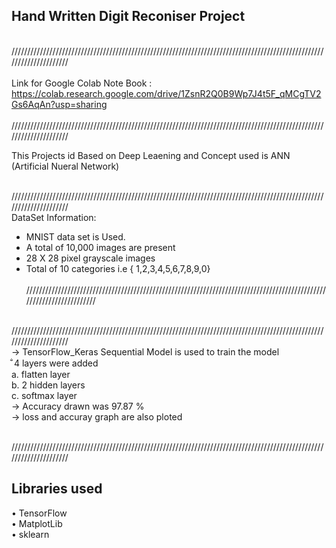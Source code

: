## Hand Written Digit Reconiser Project

<br>/////////////////////////////////////////////////////////////////////////////////////////////////////////////////////<br>
<br>
Link for Google Colab Note Book : https://colab.research.google.com/drive/1ZsnR2Q0B9Wp7J4t5F_qMCgTV2Gs6AqAn?usp=sharing
<br>
<br>/////////////////////////////////////////////////////////////////////////////////////////////////////////////////////<br>

This Projects id Based on Deep Leaening and Concept used is ANN (Artificial Nueral Network)<br>


<br>/////////////////////////////////////////////////////////////////////////////////////////////////////////////////////<br>
DataSet Information:
 * MNIST data set is Used.
 * A total of 10,000 images are present
 * 28 X 28 pixel grayscale images 
 * Total of 10 categories i.e { 1,2,3,4,5,6,7,8,9,0}<br>
 <br>/////////////////////////////////////////////////////////////////////////////////////////////////////////////////////<br>
 
 
 
 <br>/////////////////////////////////////////////////////////////////////////////////////////////////////////////////////<br>
->  TensorFlow_Keras Sequential Model is used to train the model <br>
     ̐ 4 layers were added<br>
      a. flatten layer <br>
      b. 2 hidden layers<br>
      c. softmax layer<br>
-> Accuracy drawn was 97.87 %<br>
-> loss and accuray graph are also ploted<br>

<br>/////////////////////////////////////////////////////////////////////////////////////////////////////////////////////<br>
## Libraries used
• TensorFlow<br>
• MatplotLib<br>
• sklearn<br>


    
